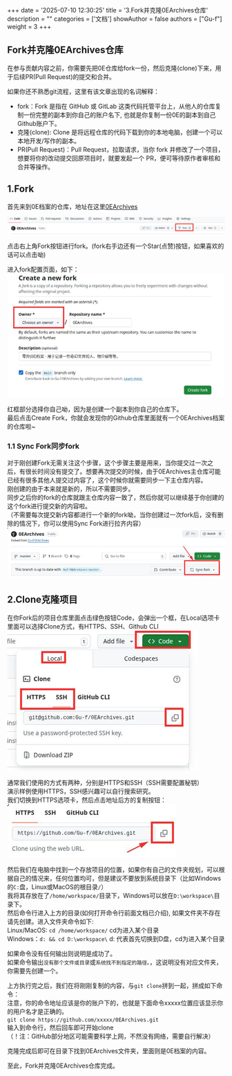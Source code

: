 +++
date = '2025-07-10 12:30:25'
title = '3.Fork并克隆0EArchives仓库'
description = ""
categories = ['文档']
showAuthor = false
authors = ["Gu-f"]
weight = 3
+++

## Fork并克隆0EArchives仓库

在参与贡献内容之前，你需要先把0E仓库给fork一份，然后克隆(clone)下来，用于后续PR(Pull Request)的提交和合并。

如果你还不熟悉git流程，这里有该文章出现的名词解释：

- fork：Fork 是指在 GitHub 或 GitLab 这类代码托管平台上，从他人的仓库复制一份完整的副本到你自己的账户名下, 也就是你复制一份0E的副本到自己Github账户下。
- 克隆(clone): Clone 是将远程仓库的代码下载到你的本地电脑，创建一个可以本地开发/写作的副本。
- PR(Pull Request)：Pull Request，拉取请求，当你 fork 并修改了一个项目，想要将你的改动提交回原项目时，就要发起一个 PR，便可等待原作者审核和合并等操作。

## 1.Fork

首先来到0E档案的仓库，地址在这里[0EArchives](https://github.com/Gu-f/0EArchives)

![Fork](./fork.jpg)

点击右上角Fork按钮进行fork。(fork右手边还有一个Star(点赞)按钮，如果喜欢的话可以点击呦)

进入fork配置页面，如下：  
![Fork](./forkcreate.jpg)

红框部分选择你自己呦，因为是创建一个副本到你自己的仓库下。  
最后点击Create Fork，你就会发现你的Github仓库里面就有一个0EArchives档案的仓库啦~

### 1.1 Sync Fork同步fork

对于刚创建Fork无需关注这个步骤，这个步骤主要是用来，当你提交过一次之后，有很长时间没有提交了。想要再次提交的时候，由于0EArchives主仓库可能已经有很多其他人提交过内容了，这个时候你就需要同步一下主仓库内容。  
刚创建的由于本来就是新的，所以不需要同步。  
同步之后你的fork的仓库就跟主仓库内容一致了，然后你就可以继续基于你创建的这个fork进行提交新的内容啦。  
（不需要每次提交新内容都进行一个新的fork呦，当你创建过一次fork后，没有删除的情况下，你可以使用Sync Fork进行拉齐内容）  
![SyncFork](./syncfork.jpg)

## 2.Clone克隆项目

在你Fork后的项目仓库里面点击绿色按钮Code，会弹出一个框，在Local选项卡里面可以选择Clone方式，有HTTPS、SSH、Github CLI  
![CloneCode](./codeclone.jpg)

通常我们使用的方式有两种，分别是HTTPS和SSH（SSH需要配置秘钥）  
演示样例使用HTTPS，SSH感兴趣可以自行搜索研究。  
我们切换到HTTPS选项卡，然后点击地址后方的复制按钮：  
![CloneCode](./httpsclone.jpg)

然后我们在电脑中找到一个存放项目的位置，如果你有自己的文件夹规划，可以根据自己的情况来，任何位置均可，但是建议不要放到系统目录下（比如Windows的`C:`盘，Linux或MacOS的根目录`/`）  
我将其存放在了`/home/workspace/`目录下，Windows可以放在`D:\workspace\`目录下。  
然后命令行进入上方的目录(如何打开命令行前面文档已介绍), 如果文件夹不存在请先创建。进入文件夹命令如下:  
Linux/MacOS: `cd /home/workspace/`  cd为进入某个目录  
Windows：`d: && cd D:\workspace\`  d: 代表首先切换到D盘，cd为进入某个目录

如果命令没有任何输出则说明是成功了。  
如果命令输出`没有那个文件或目录`或`系统找不到指定的路径。`，这说明没有对应文件夹，你需要先创建一个。

上方执行完之后，我们在将刚刚复制的内容，与`git clone`拼到一起，拼成如下命令：  
注意，你的命令地址应该是你的账户下的，也就是下面命令xxxxx位置应该显示你的用户名才是正确的。  
`git clone https://github.com/xxxxx/0EArchives.git`  
输入到命令行，然后回车即可开始clone  
（！注：GitHub部分地区可能需要科学上网，不然没有网络，需要自行解决）

克隆完成后即可在目录下找到0EArchives文件夹，里面则是0E档案的内容。

至此，Fork并克隆0EArchives仓库完成。  








